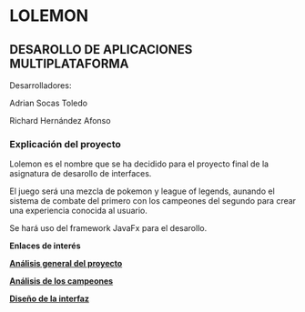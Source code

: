 
# LOLEMON
## DESAROLLO DE APLICACIONES MULTIPLATAFORMA 
Desarrolladores:

Adrian Socas Toledo

Richard Hernández Afonso

### Explicación del proyecto
Lolemon es el nombre que se ha decidido para el proyecto final de la asignatura de desarollo de interfaces.

El juego será una mezcla de pokemon y league of legends, aunando el sistema de combate del primero con los campeones del segundo para crear una experiencia conocida al usuario.

Se hará uso del framework JavaFx para el desarollo.

**Enlaces de interés**

**[Análisis general del proyecto](https://github.com/RichardHanks/Lolemon/blob/master/docs/analisisGeneral.md)**

**[Análisis de los campeones](http://www.limni.net)**

**[Diseño de la interfaz](http://www.limni.net)**
